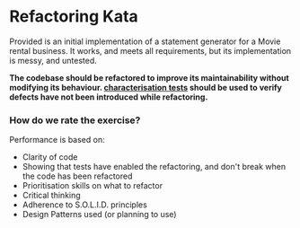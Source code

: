 # Refactoring Kata

Provided is an initial implementation of a statement generator for a Movie rental business. It works, and meets all requirements, but its implementation is messy, and untested.

**The codebase should be refactored to improve its maintainability without modifying its behaviour. [characterisation tests](http://wiki.c2.com/?CharacterizationTest) should be used to verify defects have not been introduced while refactoring.**

### How do we rate the exercise?

Performance is based on:

* Clarity of code
* Showing that tests have enabled the refactoring, and don't break when the code has been refactored
* Prioritisation skills on what to refactor
* Critical thinking
* Adherence to S.O.L.I.D. principles
* Design Patterns used (or planning to use)
